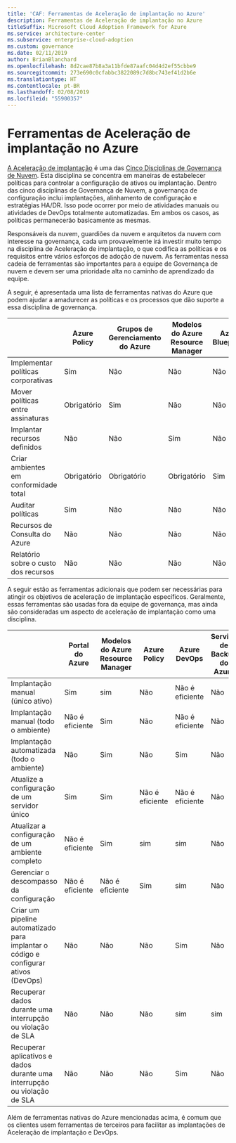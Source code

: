 ```yaml
---
title: 'CAF: Ferramentas de Aceleração de implantação no Azure'
description: Ferramentas de Aceleração de implantação no Azure
titleSuffix: Microsoft Cloud Adoption Framework for Azure
ms.service: architecture-center
ms.subservice: enterprise-cloud-adoption
ms.custom: governance
ms.date: 02/11/2019
author: BrianBlanchard
ms.openlocfilehash: 8d2cae87b8a3a11bfde87aafc04d4d2ef55cbbe9
ms.sourcegitcommit: 273e690c0cfabbc3822089c7d8bc743ef41d2b6e
ms.translationtype: HT
ms.contentlocale: pt-BR
ms.lasthandoff: 02/08/2019
ms.locfileid: "55900357"
---
```

# <a name="deployment-acceleration-tools-in-azure"></a>Ferramentas de Aceleração de implantação no Azure

[A Aceleração de implantação](overview.md) é uma das [Cinco Disciplinas de Governança de Nuvem](../governance-disciplines.md). Esta disciplina se concentra em maneiras de estabelecer políticas para controlar a configuração de ativos ou implantação. Dentro das cinco disciplinas de Governança de Nuvem, a governança de configuração inclui implantações, alinhamento de configuração e estratégias HA/DR. Isso pode ocorrer por meio de atividades manuais ou atividades de DevOps totalmente automatizadas. Em ambos os casos, as políticas permanecerão basicamente as mesmas.

Responsáveis da nuvem, guardiões da nuvem e arquitetos da nuvem com interesse na governança, cada um provavelmente irá investir muito tempo na disciplina de Aceleração de implantação, o que codifica as políticas e os requisitos entre vários esforços de adoção de nuvem. As ferramentas nessa cadeia de ferramentas são importantes para a equipe de Governança de nuvem e devem ser uma prioridade alta no caminho de aprendizado da equipe.

A seguir, é apresentada uma lista de ferramentas nativas do Azure que podem ajudar a amadurecer as políticas e os processos que dão suporte a essa disciplina de governança.

|  |Azure Policy  |Grupos de Gerenciamento do Azure  |Modelos do Azure Resource Manager  |Azure Blueprints  | Gráfico de Recursos do Azure | Gerenciamento de Custos do Azure |
|---------|---------|---------|---------|---------|---------|---------|
|Implementar políticas corporativas     |Sim |Não  |Não  |Não | Não |Não  |
|Mover políticas entre assinaturas     |Obrigatório |Sim  |Não  |Não | Não |Não  |
|Implantar recursos definidos     |Não  |Não   |Sim  |Não | Não |Não  |
|Criar ambientes em conformidade total      |Obrigatório |Obrigatório  |Obrigatório  |Sim | Não |Não  |
|Auditar políticas      |Sim |Não  |Não  |Não | Não |Não  |
|Recursos de Consulta do Azure      |Não  |Não  |Não  |Não  |Sim |Não  |
|Relatório sobre o custo dos recursos      |Não  |Não  |Não  |Não |Não  |Sim |

A seguir estão as ferramentas adicionais que podem ser necessárias para atingir os objetivos de aceleração de implantação específicos. Geralmente, essas ferramentas são usadas fora da equipe de governança, mas ainda são consideradas um aspecto de aceleração de implantação como uma disciplina.

|  |Portal do Azure  |Modelos do Azure Resource Manager  |Azure Policy  | Azure DevOps | Serviço de Backup do Azure | Azure Site Recovery |
|---------|---------|---------|---------|---------|---------|---------|
|Implantação manual (único ativo)     | Sim | sim  | Não   | Não é eficiente | Não  | Sim |
|Implantação manual (todo o ambiente)     | Não é eficiente | Sim | Não   | Não é eficiente | Não  | Sim |
|Implantação automatizada (todo o ambiente)     | Não   | Sim  | Não   | Sim  | Não  | Sim |
|Atualize a configuração de um servidor único     | Sim | Sim | Não é eficiente | Não é eficiente | Não  | Sim, durante a replicação |
|Atualizar a configuração de um ambiente completo     | Não é eficiente | Sim | sim | sim  | Não  | Sim, durante a replicação |
|Gerenciar o descompasso da configuração     | Não é eficiente | Não é eficiente | Sim  | sim  | Não  | Sim, durante a replicação |
|Criar um pipeline automatizado para implantar o código e configurar ativos (DevOps)     | Não  | Não | Não  | Sim | Não | Não  |
|Recuperar dados durante uma interrupção ou violação de SLA     | Não  | Não | Não  | sim | sim | Sim |
|Recuperar aplicativos e dados durante uma interrupção ou violação de SLA     | Não  | Não | Não  | Sim | Não  | Sim |

Além de ferramentas nativas do Azure mencionadas acima, é comum que os clientes usem ferramentas de terceiros para facilitar as implantações de Aceleração de implantação e DevOps.
